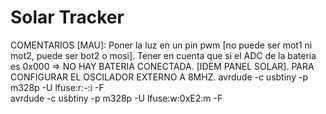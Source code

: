# Solar Tracker
  COMENTARIOS [MAU]:
    Poner la luz en un pin pwm [no puede ser mot1 ni mot2, puede ser bot2 o mosi].
    Tener en cuenta que si el ADC de la bateria es 0x000 => NO HAY BATERIA CONECTADA. [IDEM PANEL SOLAR].
    PARA CONFIGURAR EL OSCILADOR EXTERNO A 8MHZ.
      avrdude -c usbtiny -p m328p -U lfuse:r:-:i -F		
      avrdude -c usbtiny -p m328p -U lfuse:w:0xE2:m -F
  
